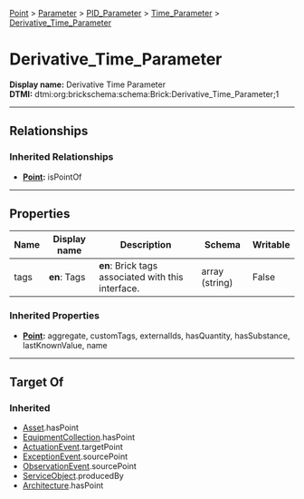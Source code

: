 [Point](../../../Point.md) > [Parameter](../../Parameter.md) > [PID_Parameter](../PID_Parameter.md) > [Time_Parameter](Time_Parameter.md) > [Derivative_Time_Parameter](#)
# Derivative_Time_Parameter

**Display name:** Derivative Time Parameter<br />
**DTMI:** dtmi:org:brickschema:schema:Brick:Derivative_Time_Parameter;1

---

## Relationships
### Inherited Relationships
* **[Point](../../../Point.md):** isPointOf

---

## Properties
|Name|Display name|Description|Schema|Writable|
|-|-|-|-|-|
|tags|**en**: Tags|**en**: Brick tags associated with this interface.|array (string)|False|
### Inherited Properties
* **[Point](../../../Point.md):** aggregate, customTags, externalIds, hasQuantity, hasSubstance, lastKnownValue, name

---

## Target Of
### Inherited
* [Asset](../../../../Asset/Asset.md).hasPoint
* [EquipmentCollection](../../../../Collection/AssetCollection/EquipmentCollection/EquipmentCollection.md).hasPoint
* [ActuationEvent](../../../../Event/PointEvent/ActuationEvent.md).targetPoint
* [ExceptionEvent](../../../../Event/PointEvent/ExceptionEvent.md).sourcePoint
* [ObservationEvent](../../../../Event/PointEvent/ObservationEvent.md).sourcePoint
* [ServiceObject](../../../../Information/ServiceObject/ServiceObject.md).producedBy
* [Architecture](../../../../Space/Architecture/Architecture.md).hasPoint
